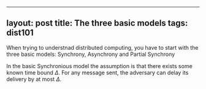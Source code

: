
---
layout: post
title: The three basic models
tags: dist101
---

When trying to understnad distributed computing, you have to start with the three basic models: Synchrony, Asynchrony and Partial Synchrony

In the basic Synchronious model the assumption is that there exists some known time bound $\Delta$. For any message sent, the adversary can delay its delivery by at most $\Delta$.
